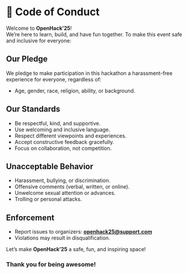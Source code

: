 # 📜 Code of Conduct

Welcome to **OpenHack’25**!  
We’re here to learn, build, and have fun together. To make this event safe and inclusive for everyone:

## Our Pledge
We pledge to make participation in this hackathon a harassment-free experience for everyone, regardless of:
- Age, gender, race, religion, ability, or background.

## Our Standards
- Be respectful, kind, and supportive.
- Use welcoming and inclusive language.
- Respect different viewpoints and experiences.
- Accept constructive feedback gracefully.
- Focus on collaboration, not competition.

## Unacceptable Behavior
- Harassment, bullying, or discrimination.
- Offensive comments (verbal, written, or online).
- Unwelcome sexual attention or advances.
- Trolling or personal attacks.

## Enforcement
- Report issues to organizers: **openhack25@support.com**
- Violations may result in disqualification.

Let’s make **OpenHack’25** a safe, fun, and inspiring space!
### Thank you for being awesome!